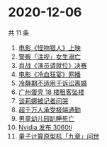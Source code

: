 # 2020-12-06

共 11 条

<!-- BEGIN ZHIHUSEARCH -->
<!-- 最后更新时间 Sun Dec 06 2020 10:10:16 GMT+0800 (CST) -->
1. [电影《怪物猎人》上映](https://www.zhihu.com/search?q=怪物猎人电影)
1. [警察「注视」女生溺亡](https://www.zhihu.com/search?q=警察注视女生溺亡)
1. [肖战《演员请就位》决赛](https://www.zhihu.com/search?q=肖战演员请就位)
1. [电影《冷血狂宴》网播](https://www.zhihu.com/search?q=冷血狂宴)
1. [冷静期不适用于诉讼离婚](https://www.zhihu.com/search?q=离婚冷静期)
1. [广州蛋壳 18 楼租客坠楼](https://www.zhihu.com/search?q=广州蛋壳坠楼)
1. [谈莉娜被记者问哭](https://www.zhihu.com/search?q=谈莉娜)
1. [超千万人承受极端通勤](https://www.zhihu.com/search?q=极端通勤)
1. [男童幼儿园趴睡死亡](https://www.zhihu.com/search?q=幼儿园午睡死亡)
1. [Nvidia 发布 3060ti ](https://www.zhihu.com/search?q=3060ti)
1. [量子计算原型机「九章」问世](https://www.zhihu.com/search?q=九章)
<!-- END ZHIHUSEARCH -->
